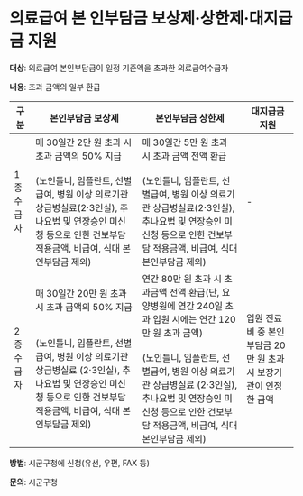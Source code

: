 # 의료급여 본 인부담금 보상제·상한제·대지급금 지원

**대상**: 의료급여 본인부담금이 일정 기준액을 초과한 의료급여수급자

**내용**: 초과 금액의 일부 환급

| 구분 | 본인부담금 보상제 | 본인부담금 상한제 | 대지급금 지원 |
|------|------------------|------------------|---------------|
| 1종 수급자 | 매 30일간 2만 원 초과 시 초과 금액의 50% 지급<br><br>(노인틀니, 임플란트, 선별급여, 병원 이상 의료기관 상급병실료(2·3인실), 추나요법 및 연장승인 미신청 등으로 인한 건보부담 적용금액, 비급여, 식대 본인부담금 제외) | 매 30일간 5만 원 초과 시 초과 금액 전액 환급<br><br>(노인틀니, 임플란트, 선별급여, 병원 이상 의료기관 상급병실료(2·3인실), 추나요법 및 연장승인 미신청 등으로 인한 건보부담 적용금액, 비급여, 식대 본인부담금 제외) | - |
| 2종 수급자 | 매 30일간 20만 원 초과 시 초과 금액의 50% 지급<br><br><br>(노인틀니, 임플란트, 선별급여, 병원 이상 의료기관 상급병실료 (2·3인실), 추나요법 및 연장승인 미신청 등으로 인한 건보부담 적용금액, 비급여, 식대 본인부담금 제외) | 연간 80만 원 초과 시 초과금액 전액 환급(단, 요양병원에 연간 240일 초과 입원 시에는 연간 120만 원 초과 금액)<br><br>(노인틀니, 임플란트, 선별급여, 병원 이상 의료기관 상급병실료 (2·3인실), 추나요법 및 연장승인 미신청 등으로 인한 건보부담 적용금액, 비급여, 식대 본인부담금 제외) | 입원 진료비 중 본인부담금 20만 원 초과 시 보장기관이 인정한 금액 |

**방법**: 시군구청에 신청(유선, 우편, FAX 등)

**문의**: 시군구청
